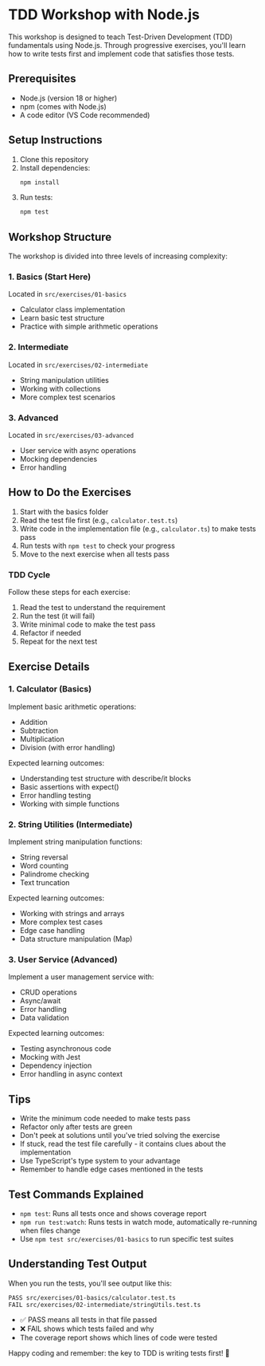 # TDD Workshop with Node.js

This workshop is designed to teach Test-Driven Development (TDD) fundamentals using Node.js. Through progressive exercises, you'll learn how to write tests first and implement code that satisfies those tests.

## Prerequisites

- Node.js (version 18 or higher)
- npm (comes with Node.js)
- A code editor (VS Code recommended)

## Setup Instructions

1. Clone this repository
2. Install dependencies:
   ```bash
   npm install
   ```
3. Run tests:
   ```bash
   npm test
   ```

## Workshop Structure

The workshop is divided into three levels of increasing complexity:

### 1. Basics (Start Here)
Located in `src/exercises/01-basics`
- Calculator class implementation
- Learn basic test structure
- Practice with simple arithmetic operations

### 2. Intermediate
Located in `src/exercises/02-intermediate`
- String manipulation utilities
- Working with collections
- More complex test scenarios

### 3. Advanced
Located in `src/exercises/03-advanced`
- User service with async operations
- Mocking dependencies
- Error handling

## How to Do the Exercises

1. Start with the basics folder
2. Read the test file first (e.g., `calculator.test.ts`)
3. Write code in the implementation file (e.g., `calculator.ts`) to make tests pass
4. Run tests with `npm test` to check your progress
5. Move to the next exercise when all tests pass

### TDD Cycle
Follow these steps for each exercise:
1. Read the test to understand the requirement
2. Run the test (it will fail)
3. Write minimal code to make the test pass
4. Refactor if needed
5. Repeat for the next test

## Exercise Details

### 1. Calculator (Basics)
Implement basic arithmetic operations:
- Addition
- Subtraction
- Multiplication
- Division (with error handling)

Expected learning outcomes:
- Understanding test structure with describe/it blocks
- Basic assertions with expect()
- Error handling testing
- Working with simple functions

### 2. String Utilities (Intermediate)
Implement string manipulation functions:
- String reversal
- Word counting
- Palindrome checking
- Text truncation

Expected learning outcomes:
- Working with strings and arrays
- More complex test cases
- Edge case handling
- Data structure manipulation (Map)

### 3. User Service (Advanced)
Implement a user management service with:
- CRUD operations
- Async/await
- Error handling
- Data validation

Expected learning outcomes:
- Testing asynchronous code
- Mocking with Jest
- Dependency injection
- Error handling in async context

## Tips
- Write the minimum code needed to make tests pass
- Refactor only after tests are green
- Don't peek at solutions until you've tried solving the exercise
- If stuck, read the test file carefully - it contains clues about the implementation
- Use TypeScript's type system to your advantage
- Remember to handle edge cases mentioned in the tests

## Test Commands Explained

- `npm test`: Runs all tests once and shows coverage report
- `npm run test:watch`: Runs tests in watch mode, automatically re-running when files change
- Use `npm test src/exercises/01-basics` to run specific test suites

## Understanding Test Output

When you run the tests, you'll see output like this:
```
PASS src/exercises/01-basics/calculator.test.ts
FAIL src/exercises/02-intermediate/stringUtils.test.ts
```

- ✅ PASS means all tests in that file passed
- ❌ FAIL shows which tests failed and why
- The coverage report shows which lines of code were tested

Happy coding and remember: the key to TDD is writing tests first! 🚀